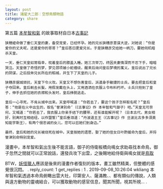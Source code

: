 ```yaml
---
layout: post
title: 諸星大二郎：空想鳥類物語
category: share
---
```

第五篇 [本牟智和氣](https://www.manhuagui.com/comic/1715/14994.html#p=70) 的故事取材自日本[古事記](https://zh.wikipedia.org/wiki/%E7%8B%B9%E7%A9%97%E5%A7%AC)
```
狭穂姫命做了垂仁天皇的妻，备受宠爱，已经怀孕。她的兄长狭穗彦意谋大逆，对她说：“你是爱你的丈夫呢，还是爱你的哥哥？”皇后答曰更爱兄长。于是狭穗彦交给她一柄刀，要她伺机暗杀天皇。

一天，垂仁天皇如常临幸，枕着皇后的膝盖入睡。她三次举刀，终因夫妻情深而不忍下手，暗暗哭泣。天皇做了奇怪的梦，梦见颈项被小蛇缠绕，醒来后询问皇后梦境的寓义。皇后说出了兄长的阴谋，之后投奔兄长所在的稻城，并生下了天皇的儿子。

狭穗彦据城顽抗，天皇下令火攻。天皇又不想伤害皇后，派遣身手敏捷的士兵，要去把皇后和皇子夺回来。皇后剃去长髮，用假发戴在头上，又用酒洒在衣服上令布料朽坏。士兵只抢到了皇子，伸手去抓住她的衣襟和头发时，皇后挣脱逃走。

皇后一心寻死，不肯从城中出来。天皇呼喊道：“你若去了，要这个孩子怎样取名呢？”皇后答：“他是在火中出生的，取名‘誉津別命’（《古事记》作 本牟智和气御子）吧。”天皇无可奈何，又喊道：“你若去了，我衣服上你亲手结下的腰带，还有谁能解开呢？（日本古代，男女相好，别离时互相结纽，以作盟誓）”皇后垂泪道：“丹波道主王（《古事记》作 旦波比古多多須美知能宇斯王），有两个很忠诚的女儿，您可以召她们到身边。”

最终，皇后和她的兄长被烧死在城中。天皇按她的遗愿，娶了她的侄女日叶酢媛命为皇后，并将誉津別命特别宠爱。 
```
漫畫中，本牟智和氣出生後不能言語，御子的侍衛板橋向鳴女求助尋找本命鳥，御子忽然之間就可以正常說話，還發兵攻下出雲，之後賜地給侍衛與鳴女就是[鳥取](https://zh.wikipedia.org/wiki/%E9%B3%A5%E5%8F%96%E7%B8%A3)

BTW，[妖怪獵人](https://www.manhuagui.com/comic/6783/)應該是後來的漫畫作者復刻的版本，畫工雖然精美，但整體的感覺很沉悶。
.
reply_count: 1
get_replies : 1
.
2019-09-08_10:26:04 wkliang
本牟智和氣透過本命鳥俯瞰出雲大社，印第安人、薩滿教、、都有類似的傳說，人類與遠方動物的靈魂結合，可以獲取動物的感官信息，聞其所聞，視其所視...
.
